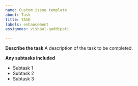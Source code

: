 ```yaml
---
name: Custom issue template
about: Task
title: TASK
labels: enhancement
assignees: vishaal-gaddipati

---
```


**Describe the task**
A description of the task to be completed.

**Any subtasks included**
- Subtask 1
- Subtask 2
- Subtask 3
